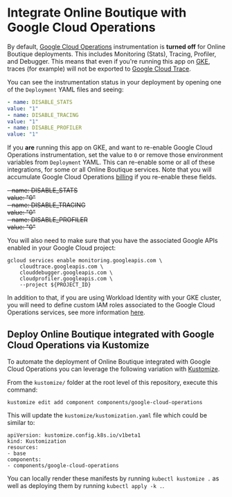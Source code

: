 # Integrate Online Boutique with Google Cloud Operations

By default, [Google Cloud Operations](https://cloud.google.com/products/operations) instrumentation is **turned off** for Online Boutique deployments. This includes Monitoring (Stats), Tracing, Profiler, and Debugger. This means that even if you're running this app on [GKE](https://cloud.google.com/kubernetes-engine), traces (for example) will not be exported to [Google Cloud Trace](https://cloud.google.com/trace).

You can see the instrumentation status in your deployment by opening one of the `Deployment` YAML files and seeing:

```YAML
- name: DISABLE_STATS
value: "1"
- name: DISABLE_TRACING
value: "1"
- name: DISABLE_PROFILER
value: "1"
```

If you **are** running this app on GKE, and want to re-enable Google Cloud Operations instrumentation, set the value to `0` or remove those environment variables from `Deployment` YAML. This can re-enable some or all of these integrations, for some or all Online Boutique services. Note that you will accumulate Google Cloud Operations [billing](https://cloud.google.com/stackdriver/pricing) if you re-enable these fields.

<del>
- name: DISABLE_STATS
<br>
value: "0"
<br>
- name: DISABLE_TRACING
<br>
value: "0"
<br>
- name: DISABLE_PROFILER
<br>
value: "0"
<br>
</del>

You will also need to make sure that you have the associated Google APIs enabled in your Google Cloud project:
```
gcloud services enable monitoring.googleapis.com \
    cloudtrace.googleapis.com \
    clouddebugger.googleapis.com \
    cloudprofiler.googleapis.com \
    --project ${PROJECT_ID}
```

In addition to that, if you are using Workload Identity with your GKE cluster, you will need to define custom IAM roles associated to the Google Cloud Operations services, see more information [here](/docs/workload-identity.md).

## Deploy Online Boutique integrated with Google Cloud Operations via Kustomize

To automate the deployment of Online Boutique integrated with Google Cloud Operations you can leverage the following variation with [Kustomize](../..).

From the `kustomize/` folder at the root level of this repository, execute this command:
```
kustomize edit add component components/google-cloud-operations
```

This will update the `kustomize/kustomization.yaml` file which could be similar to:
```
apiVersion: kustomize.config.k8s.io/v1beta1
kind: Kustomization
resources:
- base
components:
- components/google-cloud-operations
```

You can locally render these manifests by running `kubectl kustomize .` as well as deploying them by running `kubectl apply -k .`.

